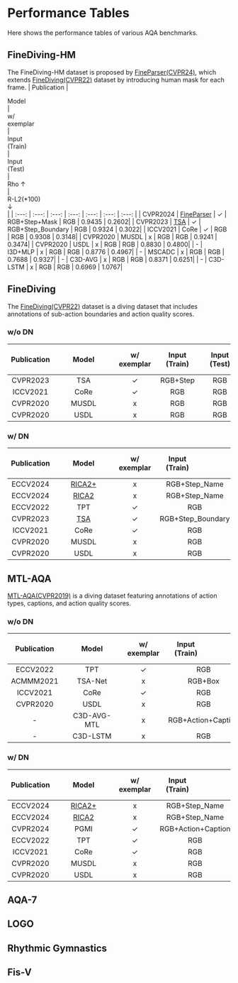 # Performance Tables
Here shows the performance tables of various AQA benchmarks.
## FineDiving-HM
The FineDiving-HM dataset is proposed by [FineParser(CVPR24)](https://arxiv.org/pdf/2405.06887#pdfjs.action=download), which extends [FineDiving(CVPR22)](https://arxiv.org/pdf/2204.03646) dataset by introducing human mask for each frame.
| Publication | <div style="width: 90pt">Model</div>  | <div style="width: 60pt">w/<br/>exemplar</div> | <div style="width: 60pt">Input<br/> (Train)</div> | <div style="width: 60pt">Input<br/> (Test)</div> | <div style="width: 60pt">Rho ↑</div> | <div style="width: 60pt">R-L2(*100) ↓</div> | 
| :---: | :---: | :---: | :---: | :---: | :---: | :---: |
| CVPR2024 | [FineParser](https://arxiv.org/pdf/2405.06887#pdfjs.action=download) | ✓ | RGB+Step+Mask | RGB | 0.9435 | 0.2602|
| CVPR2023 | [TSA](https://arxiv.org/pdf/2204.03646)       | ✓ | RGB+Step_Boundary | RGB | 0.9324 |  0.3022|
| ICCV2021 | CoRe       | ✓ | RGB | RGB | 0.9308 |  0.3148|
| CVPR2020 | MUSDL      | x | RGB | RGB | 0.9241 |  0.3474|
| CVPR2020 | USDL       | x | RGB | RGB | 0.8830 |  0.4800|
| - | I3D+MLP    | x | RGB | RGB | 0.8776 |  0.4967|
| - | MSCADC     | x | RGB | RGB | 0.7688 |  0.9327|
| - | C3D-AVG    | x | RGB | RGB | 0.8371 |  0.6251|
| - | C3D-LSTM   | x | RGB | RGB | 0.6969 |  1.0767|

## FineDiving
The [FineDiving(CVPR22)](https://arxiv.org/pdf/2204.03646) dataset is a diving dataset that includes annotations of sub-action boundaries and action quality scores.
### w/o DN
| Publication | <div style="width: 90pt">Model</div>  | <div style="width: 60pt">w/<br/>exemplar</div> | <div style="width: 60pt">Input<br/> (Train)</div> | <div style="width: 60pt">Input<br/> (Test)</div> | <div style="width: 60pt">Rho ↑</div> | <div style="width: 60pt">R-L2(*100) ↓</div> | 
| :---: | :---: | :---: | :---: | :---: | :---: | :---: |
| CVPR2023 | TSA        | ✓ | RGB+Step | RGB |0.8925|0.4782|
| ICCV2021 | CoRe       | ✓ | RGB | RGB |0.8631|0.5565|
| CVPR2020 | MUSDL      | x | RGB | RGB |0.8427|0.5733|
| CVPR2020 | USDL       | x | RGB | RGB |0.8302|0.5927|

### w/ DN
| Publication | <div style="width: 90pt">Model</div>  | <div style="width: 60pt">w/<br/>exemplar</div> | <div style="width: 60pt">Input<br/> (Train)</div> | <div style="width: 60pt">Input<br/> (Test)</div> | <div style="width: 60pt">Rho ↑</div> | <div style="width: 60pt">R-L2(*100) ↓</div> | 
| :---: | :---: | :---: | :---: | :---: | :---: | :---: |
| ECCV2024 | [RICA2+](https://arxiv.org/abs/2408.02138)       | x | RGB+Step_Name | RGB+Step_Name | 0.9421 | 0.2600 |
| ECCV2024 | [RICA2](https://arxiv.org/abs/2408.02138)       | x | RGB+Step_Name | RGB+Step_Name | 0.9402 | 0.2838 |
| ECCV2022 | TPT        | ✓ | RGB | RGB | 0.9333 | 0.2877 |
| CVPR2023 | [TSA](https://arxiv.org/pdf/2204.03646)        | ✓ | RGB+Step_Boundary | RGB | 0.9203 | 0.3420 |
| ICCV2021 | CoRe       | ✓ | RGB | RGB | 0.9061 | 0.3615 |
| CVPR2020 | MUSDL      | x | RGB | RGB | 0.8978 | 0.3704 |
| CVPR2020 | USDL       | x | RGB | RGB | 0.8913 | 0.3822 |




## MTL-AQA
[MTL-AQA(CVPR2019)](http://openaccess.thecvf.com/content_CVPR_2019/papers/Parmar_What_and_How_Well_You_Performed_A_Multitask_Learning_Approach_CVPR_2019_paper.pdf) is a diving dataset featuring annotations of action types, captions, and action quality scores.
### w/o DN
| Publication | <div style="width: 90pt">Model</div>  | <div style="width: 60pt">w/<br/>exemplar</div> | <div style="width: 60pt">Input<br/> (Train)</div> | <div style="width: 60pt">Input<br/> (Test)</div> | <div style="width: 60pt">Rho ↑</div> | <div style="width: 60pt">R-L2(*100) ↓</div> | 
| :---: | :---: | :---: | :---: | :---: | :---: | :---: |
| ECCV2022 | TPT        | ✓ | RGB | RGB | 0.9451 | 0.3222 |
| ACMMM2021 | TSA-Net    | x | RGB+Box | RGB+Box | 0.9422 | - |
| ICCV2021 | CoRe       | ✓ | RGB | RGB | 0.9341 | 0.365 |
| CVPR2020 | USDL       | x | RGB | RGB | 0.9066 | 0.654 |
| - | C3D-AVG-MTL    | x | RGB+Action+Caption | RGB | 0.904 | - |
| - | C3D-LSTM   | x | RGB | RGB | 0.849 | - |

### w/ DN
| Publication | <div style="width: 90pt">Model</div>  | <div style="width: 60pt">w/<br/>exemplar</div> | <div style="width: 60pt">Input<br/> (Train)</div> | <div style="width: 60pt">Input<br/> (Test)</div> | <div style="width: 60pt">Rho ↑</div> | <div style="width: 60pt">R-L2(*100) ↓</div> | 
| :---: | :---: | :---: | :---: | :---: | :---: | :---: |
| ECCV2024 | [RICA2+](https://arxiv.org/abs/2408.02138)     | x | RGB+Step_Name | RGB+Step_Name | 0.9620 | 0.2280 |
| ECCV2024 | [RICA2](https://arxiv.org/abs/2408.02138)      | x | RGB+Step_Name | RGB+Step_Name | 0.9594 | 0.2580 |
| CVPR2024 | PGMI        | ✓ | RGB+Action+Caption | RGB | 0.943 | 0.340 |
| ECCV2022 | TPT        | ✓ | RGB | RGB | 0.9607 | 0.238 |
| ICCV2021 | CoRe       | ✓ | RGB | RGB | 0.9512 | 0.260 |
| CVPR2020 | MUSDL      | x | RGB | RGB | 0.9273 | 0.451 |
| CVPR2020 | USDL       | x | RGB | RGB | 0.9231 | 0.468 |

## AQA-7

## LOGO

## Rhythmic Gymnastics

## Fis-V



